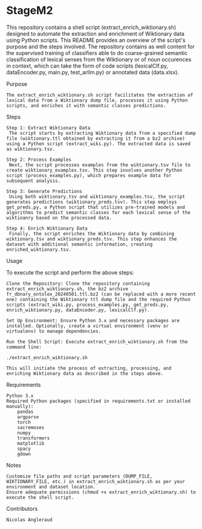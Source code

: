 # StageM2
This repository contains a shell script (extract_enrich_wiktionary.sh) designed to automate the extraction and enrichment of Wiktionary data using Python scripts. This README provides an overview of the script's purpose and the steps involved. The repository contains as well content for the supervised training of classifiers able to do coarse-grained semantic classification of lexical senses from the Wiktionary or of noun occurences in context, which can take the form of code scripts (lexicalClf.py, dataEncoder.py, main.py, test_arllm.py) or annotated data (data.xlsx).

Purpose

    The extract_enrich_wiktionary.sh script facilitates the extraction of lexical data from a Wiktionary dump file, processes it using Python scripts, and enriches it with semantic classes predictions.

Steps

    Step 1: Extract Wiktionary Data
     The script starts by extracting Wiktionary data from a specified dump file (wiktionary.ttl obtained by extracting it from a bz2 archive) using a Python script (extract_wiki.py). The extracted data is saved as wiktionary.tsv.
     
    Step 2: Process Examples
     Next, the script processes examples from the wiktionary.tsv file to create wiktionary_examples.tsv. This step involves another Python script (process_examples.py), which prepares example data for subsequent analysis.
    
    Step 3: Generate Predictions
     Using both wiktionary.tsv and wiktionary_examples.tsv, the script generates predictions (wiktionary_preds.tsv). This step employs get_preds.py, a Python script that utilizes pre-trained models and algorithms to predict semantic classes for each lexical sense of the wiktioanry based on the processed data.
    
    Step 4: Enrich Wiktionary Data
     Finally, the script enriches the Wiktionary data by combining wiktionary.tsv and wiktionary_preds.tsv. This step enhances the dataset with additional semantic information, creating enriched_wiktionary.tsv.
    
Usage

To execute the script and perform the above steps:

    Clone the Repository: Clone the repository containing extract_enrich_wiktionary.sh, the bz2 archive fr_dbnary_ontolex_20240501.ttl.bz2 (can be replaced with a more recent one) containing the Wiktionary ttl dump file and the required Python scripts (extract_wiki.py, process_examples.py, get_preds.py, enrich_wiktionary.py, dataEncoder.py, lexicalClf.py).

    Set Up Environment: Ensure Python 3.x and necessary packages are installed. Optionally, create a virtual environment (venv or virtualenv) to manage dependencies.

    Run the Shell Script: Execute extract_enrich_wiktionary.sh from the command line:

    ./extract_enrich_wiktionary.sh

    This will initiate the process of extracting, processing, and enriching Wiktionary data as described in the steps above.

Requirements

    Python 3.x
    Required Python packages (specified in requirements.txt or installed manually):
        pandas
        argparse
        torch
        sacremoses
        numpy
        transformers
        matplotlib
        spacy
        gdown

Notes

    Customize file paths and script parameters (DUMP_FILE, WIKTIONARY_FILE, etc.) in extract_enrich_wiktionary.sh as per your environment and dataset location.
    Ensure adequate permissions (chmod +x extract_enrich_wiktionary.sh) to execute the shell script.

Contributors

    Nicolas Angleraud

